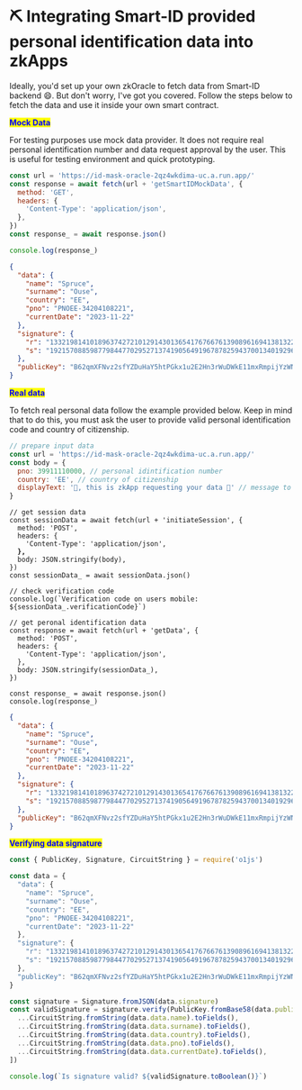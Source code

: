 # ⛏ Integrating Smart-ID provided personal identification data into zkApps

Ideally, you'd set up your own zkOracle to fetch data from Smart-ID backend :smile:. But don't worry, I've got you covered. Follow the steps below to fetch the data and use it inside your own smart contract.

<mark style="color:blue;">**Mock Data**</mark>

For testing purposes use mock data provider. It does not require real personal identification number and data request approval by the user. This is useful for testing environment and quick prototyping.

```javascript
const url = 'https://id-mask-oracle-2qz4wkdima-uc.a.run.app/'
const response = await fetch(url + 'getSmartIDMockData', {
  method: 'GET',
  headers: {
    'Content-Type': 'application/json',
  },
})
const response_ = await response.json()

console.log(response_)
```

```json
{
  "data": {
    "name": "Spruce",
    "surname": "Ouse",
    "country": "EE",
    "pno": "PNOEE-34204108221",
    "currentDate": "2023-11-22"
  },
  "signature": {
    "r": "13321981410189637427210129143013654176766761390896169413813228709629380683341",
    "s": "19215708859877984477029527137419056491967878259437001340192969029580449858462"
  },
  "publicKey": "B62qmXFNvz2sfYZDuHaY5htPGkx1u2E2Hn3rWuDWkE11mxRmpijYzWN"
}
```

<mark style="color:blue;">**Real data**</mark>

To fetch real personal data follow the example provided below. Keep in mind that to do this, you must ask the user to provide valid personal identification code and country of citizenship.&#x20;

```javascript
// prepare input data
const url = 'https://id-mask-oracle-2qz4wkdima-uc.a.run.app/'
const body = {
  pno: 39911110000, // personal idintification number
  country: 'EE', // country of citizenship
  displayText: '🙋, this is zkApp requesting your data 🙌' // message to be shown on user's phone
}
```

<pre class="language-javascript"><code class="lang-javascript">// get session data
const sessionData = await fetch(url + 'initiateSession', {
  method: 'POST',
  headers: {
    'Content-Type': 'application/json',
<strong>  },
</strong>  body: JSON.stringify(body),
})
const sessionData_ = await sessionData.json()

// check verification code
console.log(`Verification code on users mobile: ${sessionData_.verificationCode}`)

// get peronal identification data
const response = await fetch(url + 'getData', {
  method: 'POST',
  headers: {
    'Content-Type': 'application/json',
  },
  body: JSON.stringify(sessionData_),
})

const response_ = await response.json()
console.log(response_)
</code></pre>

```json
{
  "data": {
    "name": "Spruce",
    "surname": "Ouse",
    "country": "EE",
    "pno": "PNOEE-34204108221",
    "currentDate": "2023-11-22"
  },
  "signature": {
    "r": "13321981410189637427210129143013654176766761390896169413813228709629380683341",
    "s": "19215708859877984477029527137419056491967878259437001340192969029580449858462"
  },
  "publicKey": "B62qmXFNvz2sfYZDuHaY5htPGkx1u2E2Hn3rWuDWkE11mxRmpijYzWN"
}
```

<mark style="color:blue;">**Verifying data signature**</mark>

```javascript
const { PublicKey, Signature, CircuitString } = require('o1js')

const data = {
  "data": {
    "name": "Spruce",
    "surname": "Ouse",
    "country": "EE",
    "pno": "PNOEE-34204108221",
    "currentDate": "2023-11-22"
  },
  "signature": {
    "r": "13321981410189637427210129143013654176766761390896169413813228709629380683341",
    "s": "19215708859877984477029527137419056491967878259437001340192969029580449858462"
  },
  "publicKey": "B62qmXFNvz2sfYZDuHaY5htPGkx1u2E2Hn3rWuDWkE11mxRmpijYzWN"
}

const signature = Signature.fromJSON(data.signature)
const validSignature = signature.verify(PublicKey.fromBase58(data.publicKey), [
  ...CircuitString.fromString(data.data.name).toFields(),
  ...CircuitString.fromString(data.data.surname).toFields(),
  ...CircuitString.fromString(data.data.country).toFields(),
  ...CircuitString.fromString(data.data.pno).toFields(),
  ...CircuitString.fromString(data.data.currentDate).toFields(),
])

console.log(`Is signature valid? ${validSignature.toBoolean()}`)
```
